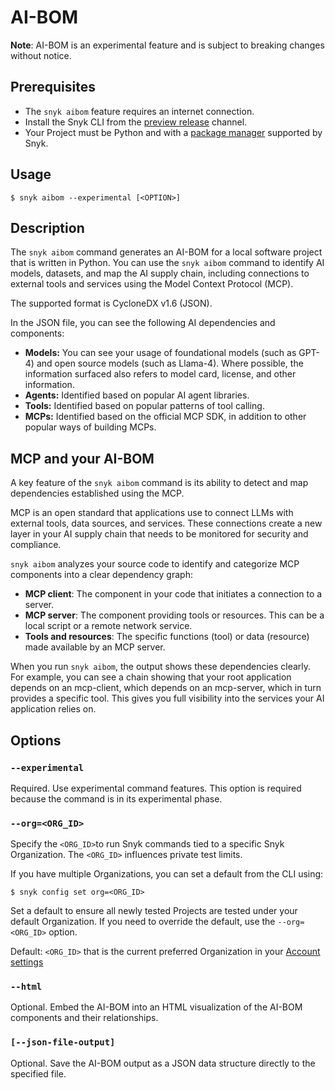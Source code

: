 # AI-BOM

**Note**: AI-BOM is an experimental feature and is subject to breaking changes without notice.

## Prerequisites

* The `snyk aibom` feature requires an internet connection.&#x20;
* Install the Snyk CLI from the [preview release](../../../snyk-cli/releases-and-channels-for-the-snyk-cli.md#preview) channel.
* Your Project must be Python and with a [package manager](../../../supported-languages-package-managers-and-frameworks/python/) supported by Snyk.

## Usage

`$ snyk aibom --experimental [<OPTION>]`

## Description

The `snyk aibom` command generates an AI-BOM for a local software project that is written in Python. You can use the `snyk aibom` command to identify AI models, datasets, and map the AI supply chain, including connections to external tools and services using the Model Context Protocol (MCP).

The supported format is CycloneDX v1.6 (JSON).

In the JSON file, you can see the following AI dependencies and components:

* **Models:** You can see your usage of foundational models (such as GPT-4) and open source models (such as Llama-4). Where possible, the information surfaced also refers to model card, license, and other information.
* **Agents:** Identified based on popular AI agent libraries.
* **Tools:** Identified based on popular patterns of tool calling.
* **MCPs:** Identified based on the official MCP SDK, in addition to other popular ways of building MCPs.

## MCP and your AI-BOM

A key feature of the `snyk aibom` command is its ability to detect and map dependencies established using the MCP.

MCP is an open standard that applications use to connect LLMs with external tools, data sources, and services. These connections create a new layer in your AI supply chain that needs to be monitored for security and compliance.

`snyk aibom` analyzes your source code to identify and categorize MCP components into a clear dependency graph:

* **MCP client**: The component in your code that initiates a connection to a server.
* **MCP server**: The component providing tools or resources. This can be a local script or a remote network service.
* **Tools and resources**: The specific functions (tool) or data (resource) made available by an MCP server.

When you run `snyk aibom`, the output shows these dependencies clearly. For example, you can see a chain showing that your root application depends on an mcp-client, which depends on an mcp-server, which in turn provides a specific tool. This gives you full visibility into the services your AI application relies on.

## Options

### `--experimental`

Required. Use experimental command features. This option is required because the command is in its experimental phase.

### `--org=<ORG_ID>`

Specify the `<ORG_ID>`to run Snyk commands tied to a specific Snyk Organization. The `<ORG_ID>` influences private test limits.

If you have multiple Organizations, you can set a default from the CLI using:

`$ snyk config set org=<ORG_ID>`

Set a default to ensure all newly tested Projects are tested under your default Organization. If you need to override the default, use the `--org=<ORG_ID>` option.

Default: `<ORG_ID>` that is the current preferred Organization in your [Account settings](https://app.snyk.io/account)

### `--html`

Optional. Embed the AI-BOM into an HTML visualization of the AI-BOM components and their relationships.

### `[--json-file-output]`

Optional. Save the AI-BOM output as a JSON data structure directly to the specified file.
